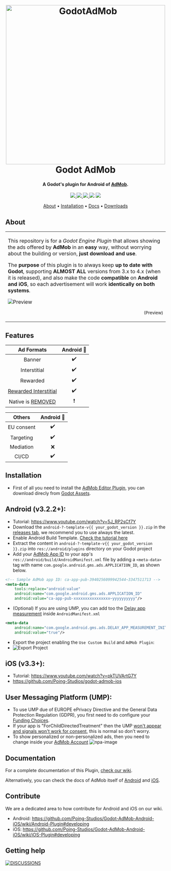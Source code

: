 
<h1 align="center">
  <br>
  <img src="https://i.imgur.com/ATUnOhu.png" alt="GodotAdMob" width=500>
  <br>
  Godot AdMob
  <br>
</h1>

<h4 align="center">A Godot's plugin for Android of <a href="https://admob.google.com" target="_blank">AdMob</a>.</h4>

<p align="center">
  <a href="https://github.com/Poing-Studios/godot-admob-android/actions">
    <img src="https://github.com/Poing-Studios/godot-admob-android/workflows/Build%20Android/badge.svg">
  </a>
  <a href="https://github.com/Poing-Studios/godot-admob-android/blob/master/android/admob/admob/build.gradle#L30">
    <img src="https://img.shields.io/badge/GAD%20SDK%20Android-v20.2.0-informational">
  </a>
  <a href="https://github.com/Poing-Studios/godot-admob-android/releases">
    <img src="https://img.shields.io/github/downloads/Poing-Studios/godot-admob-android/total?style=social">
  </a>
  <img src="https://img.shields.io/github/stars/Poing-Studios/godot-admob-android?style=social">
  <img src="https://img.shields.io/github/license/Poing-Studios/godot-admob-android?style=plastic">
</p>

<p align="center">
  <a href="#about">About</a> •
  <a href="#installation">Installation</a> •
  <a href="#documentation">Docs</a> •
  <a href="https://github.com/Poing-Studios/godot-admob-android/releases">Downloads</a> 
</p>

## About

<table>
  <tr>
  <td>

  This repository is for a _Godot Engine Plugin_ that allows showing the ads offered by **AdMob** in an **easy** way, without worrying about the building or version, **just download and use**.

  The **purpose** of this plugin is to always keep **up to date with Godot**, supporting **ALMOST ALL** versions from 3.x to 4.x (when it is released), and also make the code **compatible** on **Android and iOS**, so each advertisement will work **identically on both systems**.

  ![Preview](https://i.imgur.com/u5y2GEx.png)

  <p align="right">
    <sub>(Preview)</sub>
  </p>

  </td>
  </tr>
</table>

## Features
  
|                                       Ad Formats                                        | Android 🤖 |
| :-------------------------------------------------------------------------------------: | :-------: |
|                                         Banner                                          |     ✔️     |
|                                      Interstitial                                       |     ✔️     |
|                                        Rewarded                                         |     ✔️     |
|        [Rewarded Interstitial](https://support.google.com/admob/answer/9884467)         |     ✔️     |
| Native is [REMOVED](https://github.com/Poing-Studios/Godot-AdMob-Android-iOS/issues/75) |     ❗     |

|   Others   | Android 🤖 |
| :--------: | :-------: |
| EU consent |     ✔️     |
| Targeting  |     ✔️     |
| Mediation  |     ❌     |
|   CI/CD    |     ✔️     |

## Installation 
- First of all you need to install the [AdMob Editor Plugin](https://github.com/Poing-Studios/Godot-AdMob-Editor-Plugin), you can download direcly from [Godot Assets](https://godotengine.org/asset-library/asset/933).

## Android (v3.2.2+):
- Tutorial: https://www.youtube.com/watch?v=5J_RP2sCf7Y
- Download the ```android-?-template-v{{ your_godot_version }}.zip``` in the [releases tab](https://github.com/Poing-Studios/godot-admob-android/releases), we recommend you to use always the latest.
- Enable Android Build Template. [Check the tutorial here](https://docs.godotengine.org/en/stable/getting_started/workflow/export/android_custom_build.html)
- Extract the content in ```android-?-template-v{{ your_godot_version }}.zip``` into ```res://android/plugins``` directory on your Godot project
- Add your [AdMob App ID](https://support.google.com/admob/answer/7356431) to your app's ```res://android/build/AndroidManifest.xml``` file by adding a ```<meta-data>``` tag with name ```com.google.android.gms.ads.APPLICATION_ID```, as shown below.

``` xml
<!-- Sample AdMob app ID: ca-app-pub-3940256099942544~3347511713 -->
<meta-data
	tools:replace="android:value"
	android:name="com.google.android.gms.ads.APPLICATION_ID"
	android:value="ca-app-pub-xxxxxxxxxxxxxxxx~yyyyyyyyyy"/>
```
- (Optional) If you are using UMP, you can add too the [Delay app measurement](https://developers.google.com/admob/ump/android/quick-start#delay_app_measurement_optional) inside ```AndroidManifest.xml``` 

``` xml
<meta-data
	android:name="com.google.android.gms.ads.DELAY_APP_MEASUREMENT_INIT"
	android:value="true"/>
```

- Export the project enabling the `Use Custom Build` and `AdMob Plugin`:
- ![Export Project](https://i.imgur.com/MPbnmoD.png)

## iOS (v3.3+):
- Tutorial: https://www.youtube.com/watch?v=pkTUVArtG7Y
- https://github.com/Poing-Studios/godot-admob-ios

## User Messaging Platform (UMP):
- To use UMP due of EUROPE ePrivacy Directive and the General Data Protection Regulation (GDPR), you first need to do configure your [Funding Choices](https://support.google.com/fundingchoices/answer/9180084).
- If your app is "ForChildDirectedTreatment" then the UMP [won't appear and signals won't work for consent](https://stackoverflow.com/a/63232045), this is normal so don't worry.
- To show personalized or non-personalized ads, then you need to change inside your [AdMob Account](https://apps.admob.com/?utm_source=internal&utm_medium=et&utm_campaign=helpcentrecontextualopt&utm_term=http://goo.gl/6Xkfcf&subid=ww-ww-et-amhelpv4)
![npa-image](https://i.stack.imgur.com/0v1eL.png)

## Documentation
For a complete documentation of this Plugin, [check our wiki](https://github.com/Poing-Studios/Godot-admob-android/wiki).

Alternatively, you can check the docs of AdMob itself of [Android](https://developers.google.com/admob/android/quick-start) and [iOS](https://developers.google.com/admob/ios/quick-start).

## Contribute
We are a dedicated area to how contribute for Android and iOS on our wiki.
- Android: https://github.com/Poing-Studios/Godot-AdMob-Android-iOS/wiki/Android-Plugin#developing
- iOS: https://github.com/Poing-Studios/Godot-AdMob-Android-iOS/wiki/iOS-Plugin#developing

## Getting help
[![DISCUSSIONS](https://img.shields.io/badge/Poing%20AdMob-%F0%9F%86%98%20Discussions%C2%A0%F0%9F%86%98-green?style=for-the-badge)](https://github.com/Poing-Studios/Godot-AdMob-Android-iOS/discussions)
